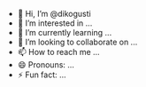 - 👋 Hi, I’m @dikogusti
- 👀 I’m interested in ...
- 🌱 I’m currently learning ...
- 💞️ I’m looking to collaborate on ...
- 📫 How to reach me ...
- 😄 Pronouns: ...
- ⚡ Fun fact: ...

<!---
dikogusti/dikogusti is a ✨ special ✨ repository because its `README.md` (this file) appears on your GitHub profile.
You can click the Preview link to take a look at your changes.
--->
